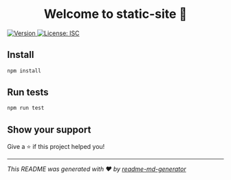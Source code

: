 <h1 align="center">Welcome to static-site 👋</h1>
<p>
  <a href="https://www.npmjs.com/package/static-site" target="_blank">
    <img alt="Version" src="https://img.shields.io/npm/v/static-site.svg">
  </a>
  <a href="#" target="_blank">
    <img alt="License: ISC" src="https://img.shields.io/badge/License-ISC-yellow.svg" />
  </a>
</p>

## Install

```sh
npm install
```

## Run tests

```sh
npm run test
```

## Show your support

Give a ⭐️ if this project helped you!

---

_This README was generated with ❤️ by [readme-md-generator](https://github.com/nkirti28/README_Generator)_
